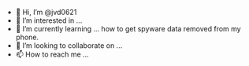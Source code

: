 - 👋 Hi, I’m @jvd0621
- 👀 I’m interested in ...
- 🌱 I’m currently learning ... how to get spyware data removed from my phone.
- 💞️ I’m looking to collaborate on ...
- 📫 How to reach me ...

<!---
jvd0621/jvd0621 is a ✨ special ✨ repository because its `README.md` (this file) appears on your GitHub profile.
You can click the Preview link to take a look at your changes.
--->
